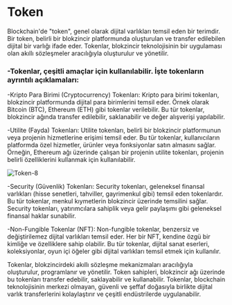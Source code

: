 # Token

Blockchain'de "token", genel olarak dijital varlıkları temsil eden bir terimdir. Bir token, belirli bir blokzincir platformunda oluşturulan ve transfer edilebilen dijital bir varlığı ifade eder. Tokenlar, blokzincir teknolojisinin bir uygulaması olan akıllı sözleşmeler aracılığıyla oluşturulur ve yönetilir.

###   -Tokenlar, çeşitli amaçlar için kullanılabilir. İşte tokenların ayrıntılı açıklamaları:
  
-Kripto Para Birimi (Cryptocurrency) Tokenları: Kripto para birimi tokenları, blokzincir platformunda dijital para birimlerini temsil eder. Örnek olarak Bitcoin (BTC), Ethereum (ETH) gibi tokenlar verilebilir. Bu tür tokenlar, blokzincir ağında transfer edilebilir, saklanabilir ve değer alışverişi yapılabilir.

-Utilite (Fayda) Tokenları: Utilite tokenları, belirli bir blokzincir platformunun veya projenin hizmetlerine erişimi temsil eder. Bu tür tokenlar, kullanıcıların platformda özel hizmetler, ürünler veya fonksiyonlar satın almasını sağlar. Örneğin, Ethereum ağı üzerinde çalışan bir projenin utilite tokenları, projenin belirli özelliklerini kullanmak için kullanılabilir.

![Token-8](https://github.com/umaysafak/Blockchain-Temelleri/assets/83416728/9b11b5cb-0b4e-4715-9266-f9166f497434)

-Security (Güvenlik) Tokenları: Security tokenları, geleneksel finansal varlıkları (hisse senetleri, tahviller, gayrimenkul gibi) temsil eden tokenlardır. Bu tür tokenlar, menkul kıymetlerin blokzincir üzerinde temsilini sağlar. Security tokenları, yatırımcılara sahiplik veya gelir paylaşımı gibi geleneksel finansal haklar sunabilir.

-Non-Fungible Tokenlar (NFT): Non-fungible tokenlar, benzersiz ve değiştirilemez dijital varlıkları temsil eder. Her bir NFT, kendine özgü bir kimliğe ve özelliklere sahip olabilir. Bu tür tokenlar, dijital sanat eserleri, koleksiyonlar, oyun içi öğeler gibi dijital varlıkları temsil etmek için kullanılır.

Tokenlar, blokzincirdeki akıllı sözleşme mekanizmaları aracılığıyla oluşturulur, programlanır ve yönetilir. Token sahipleri, blokzincir ağı üzerinde bu tokenları transfer edebilir, saklayabilir ve kullanabilir. Tokenlar, blockchain teknolojisinin merkezi olmayan, güvenli ve şeffaf doğasıyla birlikte dijital varlık transferlerini kolaylaştırır ve çeşitli endüstrilerde uygulanabilir.
